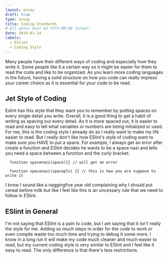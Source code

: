 ```yaml
---
layout: essay
draft: true
type: essay
title: Coding Standards
# All dates must be YYYY-MM-DD format!
date: 2019-01-24
labels:
  - ESlint
  - Coding Style
---
```


Many people have their different ways of coding and especially how they write it. Some people like it a certain way so it might be easier for them to read the code and like to be organized. As you learn more coding languages in the future, having a solid structure on how you code can really impress your career choice as it is essential for your code to be read.

## Jet Style of Coding

Eslint has this style that they want you to remember by putting spaces on every single detail you write. Overall, it is a good thing to get a habit of writing as spacing out every detail. As it is more spaced out, it is easier to read and easy to tell what variables or numbers are being initialized or used. For me, this is the coding style I already do as I really want to make my life easier to read. But I really don't like how ESlint's style of coding want to make sure you HAVE to put a space. For example, I always get an error after create a function and ESlint decides he wants to be a space nazi and tells you need a space between a function and the curly bracket.

```
  function spacenazi(space){} // will get an error 
  
  function spacenazi(spacepls) {} // this is how you are suppose to write it
```  

I know I sound like a naggingfive year old complaining why I should put cereal before milk but like I feel like this is an uncessary rule that we need to follow in ESlint. 

## ESlint in General
I'm not saying that ESlint is a pain to code, but I am saying that it isn't really the style for me. Adding so much steps in order for the code to work or even compile waste too much time and trying to debug it some more. I know in a long run it will make my code much cleaner and much easier to read, but my current coding style is very similar to ESlint and I feel like it easy to read. The only difference is that there's less restrictions.
